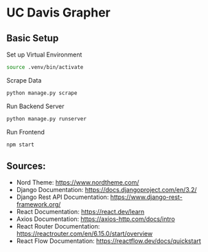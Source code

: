 # UC Davis Grapher

## Basic Setup

Set up Virtual Environment

```zsh
source .venv/bin/activate
```

Scrape Data

```zsh
python manage.py scrape
```


Run Backend Server

```zsh
python manage.py runserver
```

Run Frontend

```zsh
npm start
```

## Sources:

- Nord Theme: <https://www.nordtheme.com/>
- Django Documentation: <https://docs.djangoproject.com/en/3.2/>
- Django Rest API Documentation: <https://www.django-rest-framework.org/>
- React Documentation: <https://react.dev/learn>
- Axios Documentation: <https://axios-http.com/docs/intro>
- React Router Documentation: <https://reactrouter.com/en/6.15.0/start/overview>
- React Flow Documentation: <https://reactflow.dev/docs/quickstart>
